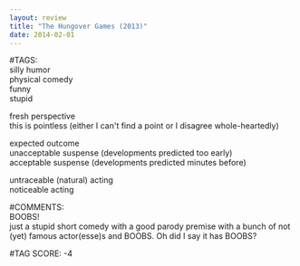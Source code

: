 ```yaml
---  
layout: review  
title: "The Hungover Games (2013)"  
date: 2014-02-01  
---  
```

  
#TAGS:  
silly humor  
physical comedy  
funny  
stupid  
  
fresh perspective  
this is pointless (either I can't find a point or I disagree whole-heartedly)  
  
expected outcome  
unacceptable suspense (developments predicted too early)  
acceptable suspense (developments predicted minutes before)  
  
untraceable (natural) acting  
noticeable acting  
  
#COMMENTS:  
BOOBS!  
just a stupid short comedy with a good parody premise with a bunch of not (yet) famous actor(esse)s and BOOBS. Oh did I say it has BOOBS?  
  
  
  
  
  
#TAG SCORE: -4  
